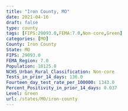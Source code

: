 ```yaml
---
title: "Iron County, MO"
date: 2021-04-16
draft: false
type: county
tags: [FIPS:29093.0,FEMA:7.0,Non-core,Green]
categories: [MO]
County: Iron County
State: MO
FIPS: 29093.0
FEMA_Region: 7.0
Population: 10125.0
NCHS_Urban_Rural_Classification: Non-core
Tests_in_prior_14_days: 136.0
Fourteen_day_test_rate_per_100000: 1343.0
Percent_Positivity_in_prior_14_days: 0.037
Level: Green
url: /states/MO/iron-county
---
```



